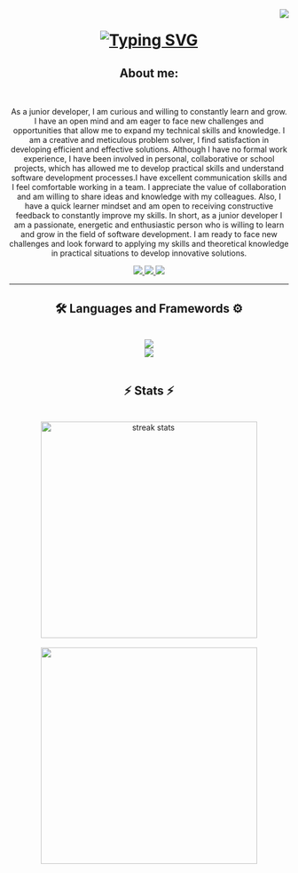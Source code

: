 <img align="right" src="http://visitor-badge.laobi.icu/badge?page_id=Miller38.Miller38 " />

<h1 align="center"> 
   <a href="https://git.io/typing-svg"><img src="https://readme-typing-svg.demolab.com?font=Righteous&size=35&center=true&vCenter=true&width=500&height=70&duration=6000&lines=Hi+There!+😎;+I'm+Miller+Gutierrez!;+Software+Developer+💻;" alt="Typing SVG" /></a>
</h1>

<div  align="center">
   <h2> About me:</h2>
   <br/>
   <p>As a junior developer, I am curious and willing to constantly learn and grow. I have an open mind and am eager to face new challenges and opportunities that allow me to expand my technical skills and knowledge. I am a creative and meticulous problem solver, I find satisfaction in developing efficient and effective solutions.
Although I have no formal work experience, I have been involved in personal, collaborative or school projects, which has allowed me to develop practical skills and understand software development processes.I have excellent communication skills and I feel comfortable working in a team. I appreciate the value of collaboration and am willing to share ideas and knowledge with my colleagues. Also, I have a quick learner mindset and am open to receiving constructive feedback to constantly improve my skills.
In short, as a junior developer I am a passionate, energetic and enthusiastic person who is willing to learn and grow in the field of software development. I am ready to face new challenges and look forward to applying my skills and theoretical knowledge in practical situations to develop innovative solutions.
 </p>
   
</div>


<div align="center">
<a href="mailto:millergutierrez38@gmail.com">
<img src="https://img.shields.io/badge/Gmail-333333?style=for-the-badge&logo=gmail&logoColor=red" target="_blank" />
</a>
<a href="https://www.linkedin.com/in/miller38/" target="_blank" >
<img src="https://img.shields.io/badge/Linkedin-0077B5?style=for-the-badge&logo=Linkedin&logoColor=white" target="_blank" />
</a>
<a href="https://portafolio-jmgo.netlify.app/" target="_blank">
<img src="https://img.shields.io/badge/Portafolio-FF5722?style=for-the-badge&logo=todolist&logoColor=white" target="_blank" />
</a>
</div>

<hr/>

<h2 align="center"> 🛠 Languages and Framewords ⚙ </h2>
<br/>
<div align="center">
<a href="https://skillicons.dev">
<img src="https://skillicons.dev/icons?i=vscode,py,powershell,postman,mysql,mongodb,java" /> <br/>
<img src="https://skillicons.dev/icons?i=github,git,dotnet,css,angular,js,html,bootstrap,figma" />
</a>   
</div>

<br/>
<h2 align="center"> ⚡ Stats ⚡</h2>
<br/>
<div align="center">
   <img width=390 src="https://streak-stats.demolab.com/?user=Miller38&count_private=true&theme=react&border_radius=10" alt="streak stats" /> 
   <br/><br/>
   <img width=390 src="https://github-readme-stats.vercel.app/api/top-langs/?username=Miller38&theme=react&hide_border=false&include_all_commits=false&count_private=false&layout=compact"
   </div>









